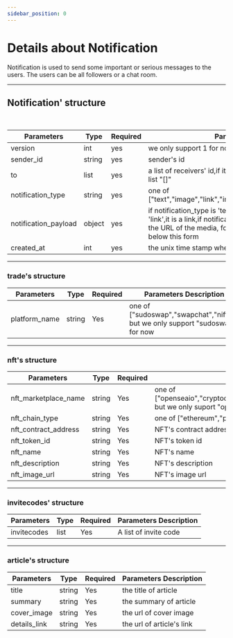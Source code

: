 ```yaml
---
sidebar_position: 0
---
```


# Details about Notification
Notification is used to send some important or serious messages to the users. The users can be all followers or a chat room.
___

## Notification' structure

<br />

| Parameters | Type | Required |  Parameters Description|
| ---------|------ | ------------- |--------|
|version|int| yes|we only support 1 for now |
|sender_id|string|yes|sender's id|
|to|list|yes|a list of receivers' id,if it will send to all users,then set it to empty list "[]"|
|notification_type|string|yes|one of ["text","image","link","invitecodes","audio","video","nft","trade"]|
|notification_payload|object|yes|if notification_type is 'text',it is pure text, if notification_type is 'link',it is a link,if notification_type is 'image'/'audio'/'video',it is the URL of the media, for other types, Please see the tables below this form|
|created_at|int|yes|the unix time stamp when the message sent|

___

### trade's structure
| Parameters | Type | Required |  Parameters Description|
| ---------|------ | ------------- |--------|
|platform_name|string|Yes|one of ["sudoswap","swapchat","nifty"], but we only support "sudoswap" for now|

___

### nft's structure
| Parameters | Type | Required |  Parameters Description|
| ---------|------ | ------------- |--------|
|nft_marketplace_name|string|Yes|one of ["openseaio","cryptocom","gamaio","binancecom","ftxcom","onchain"], but we only suport "openseaio" for now|
|nft_chain_type|string|Yes|one of ["ethereum","polygon","solana"]|
|nft_contract_address|string|Yes|NFT's contract address|
|nft_token_id|string|Yes|NFT's token id|
|nft_name|string|Yes|NFT's name|
|nft_description|string|Yes|NFT's description|
|nft_image_url|string|Yes|NFT's image url|

___

### invitecodes' structure
| Parameters | Type | Required |  Parameters Description|
| ---------|------ | ------------- |--------|
|invitecodes|list|Yes|A list of invite code|

___

### article's structure
| Parameters | Type | Required |  Parameters Description|
| ---------|------ | ------------- |--------|
|title|string|Yes|the title of article|
|summary|string|Yes|the summary of article|
|cover_image|string|Yes|the url of cover image|
|details_link|string|Yes|the url of article's link|